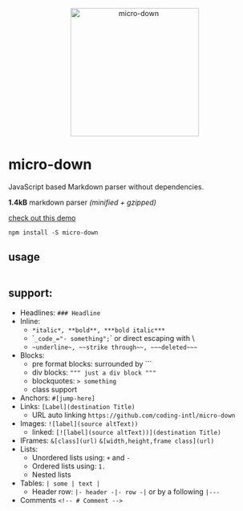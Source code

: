 <p align="center">
  <img src="https://raw.githubusercontent.com/commit-intl/micro-down/master/microdown.svg" width="256" height="256" alt="micro-down">
</p>

# micro-down

JavaScript based Markdown parser without dependencies.

**1.4kB** markdown parser *(minified + gzipped)*

[check out this demo](https://commit-intl.github.io/micro-down)

```
npm install -S micro-down
```

## usage
```

```

## support:
- Headlines: `### Headline`
- Inline:
    - `*italic*, **bold**, ***bold italic***`
    - \``_code_="- something";`\` or direct escaping with \\
    - `~underline~, ~~strike through~~, ~~~deleted~~~`
- Blocks:
    - pre format blocks: surrounded by  \`\`\`
    - div blocks: `""" just a div block """`
    - blockquotes: `> something`
    - class support
- Anchors: `#[jump-here]`
- Links: `[Label](destination Title)`
    - URL auto linking `https://github.com/coding-intl/micro-down`
- Images: `![label](source altText))`
    - linked: `[![label](source altText))](destination Title)`
- IFrames: `&[class](url)` `&[width,height,frame class](url)`
- Lists:
    - Unordered lists using: `+` and `-`
    - Ordered lists using: `1.`
    - Nested lists
- Tables: `| some | text |`
    - Header row: `|- header -|- row -|` or by a following `|---`
- Comments `<!-- # Comment -->`
